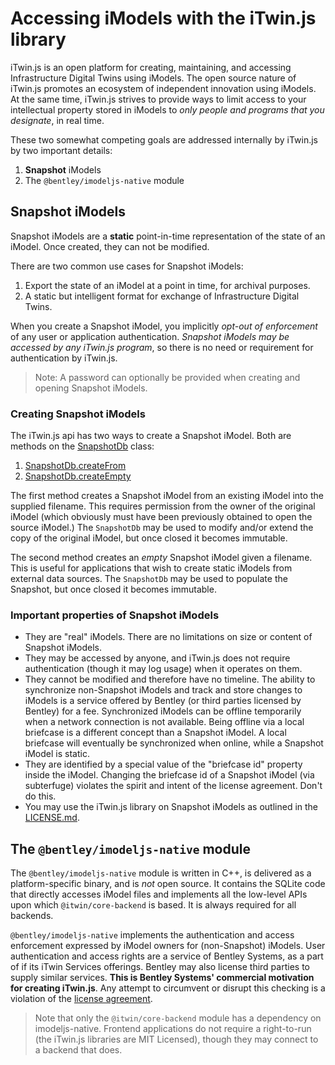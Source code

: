 # Accessing iModels with the iTwin.js library

iTwin.js is an open platform for creating, maintaining, and accessing Infrastructure Digital Twins using iModels. The open source nature of iTwin.js promotes an ecosystem of independent innovation using iModels. At the same time, iTwin.js strives to provide ways to limit access to your intellectual property stored in iModels to *only people and programs that you designate*, in real time.

These two somewhat competing goals are addressed internally by iTwin.js by two important details:

1. **Snapshot** iModels
2. The `@bentley/imodeljs-native` module

## Snapshot iModels

Snapshot iModels are a **static** point-in-time representation of the state of an iModel. Once created, they can not be modified.

There are two common use cases for Snapshot iModels:

1. Export the state of an iModel at a point in time, for archival purposes.
2. A static but intelligent format for exchange of Infrastructure Digital Twins.

When you create a Snapshot iModel, you implicitly *opt-out of enforcement* of any user or application authentication. *Snapshot iModels may be accessed by any iTwin.js program*, so there is no need or requirement for authentication by iTwin.js.

> Note: A password can optionally be provided when creating and opening Snapshot iModels.

### Creating Snapshot iModels

The iTwin.js api has two ways to create a Snapshot iModel. Both are methods on the [SnapshotDb]($backend) class:

1. [SnapshotDb.createFrom]($backend)
2. [SnapshotDb.createEmpty]($backend)

The first method creates a Snapshot iModel from an existing iModel into the supplied filename.  This requires permission from the owner of the original iModel (which obviously must have been previously obtained to open the source iModel.) The `SnapshotDb` may be used to modify and/or extend the copy of the original iModel, but once closed it becomes immutable.

The second method creates an *empty* Snapshot iModel given a filename. This is useful for applications that wish to create static iModels from external data sources. The `SnapshotDb` may be used to populate the Snapshot, but once closed it becomes immutable.

### Important properties of Snapshot iModels

- They are "real" iModels. There are no limitations on size or content of Snapshot iModels.
- They may be accessed by anyone, and iTwin.js does not require authentication (though it may log usage) when it operates on them.
- They cannot be modified and therefore have no timeline. The ability to synchronize non-Snapshot iModels and track and store changes to iModels is a service offered by Bentley (or third parties licensed by Bentley) for a fee. Synchronized iModels can be offline temporarily when a network connection is not available. Being offline via a local briefcase is a different concept than a Snapshot iModel. A local briefcase will eventually be synchronized when online, while a Snapshot iModel is static.
- They are identified by a special value of the "briefcase id" property inside the iModel. Changing the briefcase id of a Snapshot iModel (via subterfuge) violates the spirit and intent of the license agreement. Don't do this.
- You may use the iTwin.js library on Snapshot iModels as outlined in the [LICENSE.md](https://github.com/iTwin/itwinjs-core/blob/master/core/backend/src/imodeljs-native-LICENSE.md).

## The `@bentley/imodeljs-native` module

The `@bentley/imodeljs-native` module is written in C++, is delivered as a platform-specific binary, and is *not* open source. It contains the SQLite code that directly accesses iModel files and implements all the low-level APIs upon which `@itwin/core-backend` is based. It is always required for all backends.

`@bentley/imodeljs-native` implements the authentication and access enforcement expressed by iModel owners for (non-Snapshot) iModels. User authentication and access rights are a service of Bentley Systems, as a part of if its iTwin Services offerings. Bentley may also license third parties to supply similar services. **This is Bentley Systems' commercial motivation for creating iTwin.js**. Any attempt to circumvent or disrupt this checking is a violation of the [license agreement](https://github.com/iTwin/itwinjs-core/blob/master/core/backend/src/imodeljs-native-LICENSE.md).

> Note that only the `@itwin/core-backend` module has a dependency on imodeljs-native. Frontend applications do not require a right-to-run (the iTwin.js libraries are MIT Licensed), though they may connect to a backend that does.
